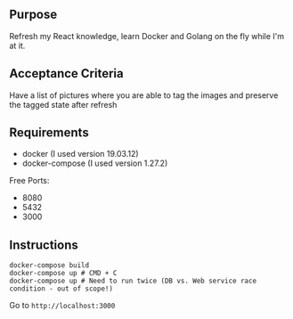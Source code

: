 ## Purpose
Refresh my React knowledge, learn Docker and Golang on the fly while I'm at it.

## Acceptance Criteria
Have a list of pictures where you are able to tag the images and preserve the tagged state after refresh

## Requirements
- docker (I used version 19.03.12)
- docker-compose (I used version 1.27.2)

Free Ports:
- 8080
- 5432
- 3000

## Instructions
```
docker-compose build
docker-compose up # CMD + C
docker-compose up # Need to run twice (DB vs. Web service race condition - out of scope!)
```
Go to `http://localhost:3000`

